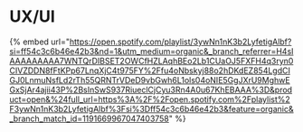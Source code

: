 # UX/UI

{% embed url="https://open.spotify.com/playlist/3ywNn1nK3b2LyfetigAlbf?si=ff54c3c6b46e42b3&nd=1&utm_medium=organic&_branch_referrer=H4sIAAAAAAAAA7WNTQrDIBSET2OWCfHZLAqhBEo2Lb1CUaOJ5FXFH4q3ryn0CIVZDDN8fFtKPp67LnqXjC4t975FY%2Ffu4oNbskyj88o2hDKdEZ854LgdCIGJ0LnmuNsfLd2rTh55QRNTrVDeD9vbGwh6L1ols04oNIE5GgJXrU9MghwEGxSjAr4ajii43P%2BsInSwS937RiueclCjCyu3Rn4A0u67KhEBAAA%3D&product=open&%24full_url=https%3A%2F%2Fopen.spotify.com%2Fplaylist%2F3ywNn1nK3b2LyfetigAlbf%3Fsi%3Dff54c3c6b46e42b3&feature=organic&_branch_match_id=1191669967047403758" %}
